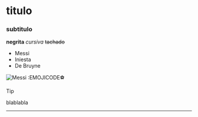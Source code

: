# titulo
### subtitulo
**negrita**
*cursiva*
~~tachado~~

- Messi
- Iniesta
- De Bruyne

![Messi](https://s.france24.com/media/display/451ed2b8-eed6-11ea-afdd-005056bf87d6/w:1280/p:16x9/messi-1805.jpg)
:EMOJICODE⚽
>[!TIP]
>blablabla
***
